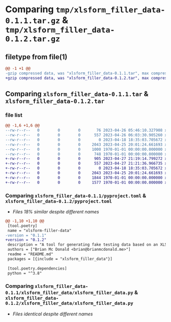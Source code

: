 # Comparing `tmp/xlsform_filler_data-0.1.1.tar.gz` & `tmp/xlsform_filler_data-0.1.2.tar.gz`

## filetype from file(1)

```diff
@@ -1 +1 @@
-gzip compressed data, was "xlsform_filler_data-0.1.1.tar", max compression
+gzip compressed data, was "xlsform_filler_data-0.1.2.tar", max compression
```

## Comparing `xlsform_filler_data-0.1.1.tar` & `xlsform_filler_data-0.1.2.tar`

### file list

```diff
@@ -1,6 +1,6 @@
--rw-r--r--   0        0        0       76 2023-04-26 05:46:10.327908 xlsform_filler_data-0.1.1/README.md
--rw-r--r--   0        0        0      557 2023-04-26 06:03:30.905260 xlsform_filler_data-0.1.1/pyproject.toml
--rw-r--r--   0        0        0        0 2023-04-18 18:35:03.705672 xlsform_filler_data-0.1.1/xlsform_filler_data/__init__.py
--rw-r--r--   0        0        0     2043 2023-04-25 20:01:24.661693 xlsform_filler_data-0.1.1/xlsform_filler_data/xlsform_filler_data.py
--rw-r--r--   0        0        0     1000 1970-01-01 00:00:00.000000 xlsform_filler_data-0.1.1/setup.py
--rw-r--r--   0        0        0      748 1970-01-01 00:00:00.000000 xlsform_filler_data-0.1.1/PKG-INFO
+-rw-r--r--   0        0        0      905 2023-04-27 21:19:14.799272 xlsform_filler_data-0.1.2/README.md
+-rw-r--r--   0        0        0      557 2023-04-27 21:21:36.966735 xlsform_filler_data-0.1.2/pyproject.toml
+-rw-r--r--   0        0        0        0 2023-04-18 18:35:03.705672 xlsform_filler_data-0.1.2/xlsform_filler_data/__init__.py
+-rw-r--r--   0        0        0     2043 2023-04-25 20:01:24.661693 xlsform_filler_data-0.1.2/xlsform_filler_data/xlsform_filler_data.py
+-rw-r--r--   0        0        0     1844 1970-01-01 00:00:00.000000 xlsform_filler_data-0.1.2/setup.py
+-rw-r--r--   0        0        0     1577 1970-01-01 00:00:00.000000 xlsform_filler_data-0.1.2/PKG-INFO
```

### Comparing `xlsform_filler_data-0.1.1/pyproject.toml` & `xlsform_filler_data-0.1.2/pyproject.toml`

 * *Files 18% similar despite different names*

```diff
@@ -1,10 +1,10 @@
 [tool.poetry]
 name = "xlsform-filler-data"
-version = "0.1.1"
+version = "0.1.2"
 description = "A tool for generating fake testing data based on an XLSform. "
 authors = ["Brian Mc Donald <brian@brianmcdonald.me>"]
 readme = "README.md"
 packages = [{include = "xlsform_filler_data"}]
 
 [tool.poetry.dependencies]
 python = "^3.8"
```

### Comparing `xlsform_filler_data-0.1.1/xlsform_filler_data/xlsform_filler_data.py` & `xlsform_filler_data-0.1.2/xlsform_filler_data/xlsform_filler_data.py`

 * *Files identical despite different names*

